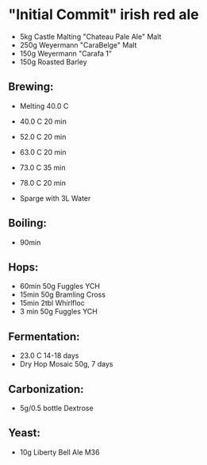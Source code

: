 # "Initial Commit" irish red ale

- 5kg       Castle Malting "Chateau Pale Ale" Malt
- 250g        Weyermann "CaraBelge" Malt
- 150g        Weyermann "Carafa 1"
- 150g        Roasted Barley

## Brewing:
- Melting 40.0 C

- 40.0 C 20 min 
- 52.0 C 20 min 
- 63.0 C 20 min 
- 73.0 C 35 min 
- 78.0 C 20 min 
- Sparge with 3L Water

## Boiling: 
- 90min

## Hops:
- 60min   50g   Fuggles YCH
- 15min   50g   Bramling Cross
- 15min   2tbl  Whirlfloc
- 3 min   50g   Fuggles YCH

## Fermentation:
- 23.0 C  14-18 days
- Dry Hop Mosaic 50g, 7 days

## Carbonization:
- 5g/0.5 bottle      Dextrose

## Yeast:
- 10g         Liberty Bell Ale M36
